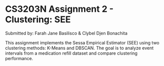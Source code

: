 # CS3203N Assignment 2 - Clustering: SEE

Submitted by: Farah Jane Basilisco & Clybel Djen Bonachita

This assignment implements the Sessa Empirical Estimator (SEE) using two clustering methods: K-Means and DBSCAN. The goal is to analyze event intervals from a medication refill dataset and compare clustering performance.
